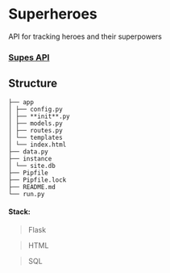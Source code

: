 # Superheroes

API for tracking heroes and their superpowers

### [Supes API](https://moringa.instructure.com/courses/837/files/485215?wrap=1)

## Structure

```
├── app
│ ├── config.py
│ ├── **init**.py
│ ├── models.py
│ ├── routes.py
│ └── templates
│ └── index.html
├── data.py
├── instance
│ └── site.db
├── Pipfile
├── Pipfile.lock
├── README.md
└── run.py
```

#### Stack:

> Flask

> HTML

> SQL
